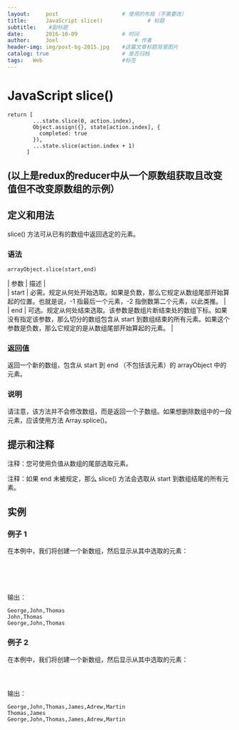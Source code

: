```yaml
---
layout:     post   				    # 使用的布局（不需要改）
title:      JavaScript slice() 				# 标题 
subtitle:    #副标题
date:       2016-10-09 				# 时间
author:     Joel 						# 作者
header-img: img/post-bg-2015.jpg 	#这篇文章标题背景图片
catalog: true 						# 是否归档
tags:	Web							#标签
---
```

<h1><a id="JavaScript_slice_1"></a>JavaScript slice()</h1>
<pre><code class="language-js"><span class="hljs-keyword">return</span> [
        ...state.slice(<span class="hljs-number">0</span>, action.index),
        <span class="hljs-built_in">Object</span>.assign({}, state[action.index], {
          completed: <span class="hljs-literal">true</span>
        }),
        ...state.slice(action.index + <span class="hljs-number">1</span>)
      ]
</code></pre>
<h2><a id="reduxreducer_13"></a>(以上是redux的reducer中从一个原数组获取且改变值但不改变原数组的示例）</h2>
<h2><a id="_15"></a>定义和用法</h2>
<p>slice() 方法可从已有的数组中返回选定的元素。</p>
<h3><a id="_19"></a>语法</h3>
<pre><code>arrayObject.slice(start,end)
</code></pre>
<p>|  参数 |  描述 |<br>
| start |  必需。规定从何处开始选取。如果是负数，那么它规定从数组尾部开始算起的位置。也就是说，-1 指最后一个元素，-2 指倒数第二个元素，以此类推。 |<br>
| end |  可选。规定从何处结束选取。该参数是数组片断结束处的数组下标。如果没有指定该参数，那么切分的数组包含从 start 到数组结束的所有元素。如果这个参数是负数，那么它规定的是从数组尾部开始算起的元素。 |</p>
<h3><a id="_29"></a>返回值</h3>
<p>返回一个新的数组，包含从 start 到 end （不包括该元素）的 arrayObject 中的元素。</p>
<h3><a id="_33"></a>说明</h3>
<p>请注意，该方法并不会修改数组，而是返回一个子数组。如果想删除数组中的一段元素，应该使用方法 Array.splice()。</p>
<h2><a id="_37"></a>提示和注释</h2>
<p>注释：您可使用负值从数组的尾部选取元素。</p>
<p>注释：如果 end 未被规定，那么 slice() 方法会选取从 start 到数组结尾的所有元素。</p>
<h2><a id="_43"></a>实例</h2>
<h3><a id="_1_45"></a>例子 1</h3>
<p>在本例中，我们将创建一个新数组，然后显示从其中选取的元素：<br>
<pre><code>
<script type="text/javascript">

var arr = new Array(3)
arr[0] = "George"
arr[1] = "John"
arr[2] = "Thomas"

document.write(arr + "<br />")
document.write(arr.slice(1) + "<br />")
document.write(arr)

</script>

</code></pre>
<p>输出：</p>
<pre><code>George,John,Thomas
John,Thomas
George,John,Thomas
</code></pre>
<h3><a id="_2_75"></a>例子 2</h3>
<p>在本例中，我们将创建一个新数组，然后显示从其中选取的元素：<br>
<pre><code>
<script type="text/javascript">

var arr = new Array(6)
arr[0] = "George"
arr[1] = "John"
arr[2] = "Thomas"
arr[3] = "James"
arr[4] = "Adrew"
arr[5] = "Martin"

document.write(arr + "<br />")
document.write(arr.slice(2,4) + "<br />")
document.write(arr)

</script>
</code></pre>
<p>输出：</p>
<pre><code>George,John,Thomas,James,Adrew,Martin
Thomas,James
George,John,Thomas,James,Adrew,Martin
</code></pre>
